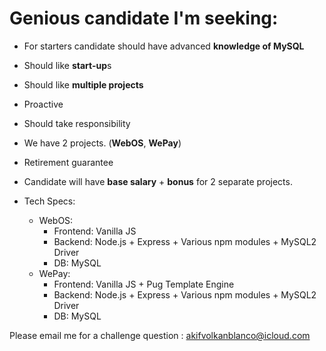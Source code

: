 # Genious candidate I'm seeking:

- For starters candidate should have advanced **knowledge of MySQL**
- Should like **start-up**s
- Should like **multiple projects**
- Proactive
- Should take responsibility
- We have 2 projects. (**WebOS**, **WePay**)
- Retirement guarantee

- Candidate will have **base salary** + **bonus** for 2 separate projects.

- Tech Specs:
  - WebOS:
    - Frontend: Vanilla JS
    - Backend: Node.js + Express + Various npm modules + MySQL2 Driver
    - DB: MySQL
  - WePay:
    - Frontend: Vanilla JS + Pug Template Engine
    - Backend: Node.js + Express + Various npm modules + MySQL2 Driver
    - DB: MySQL

Please email me for a challenge question : akifvolkanblanco@icloud.com
